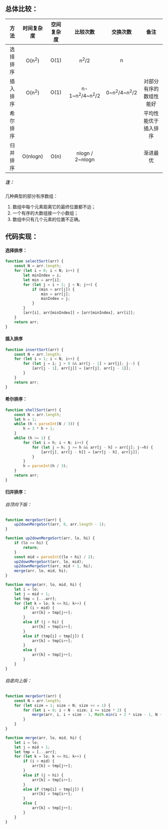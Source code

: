 ## 总体比较：

|   方法   |    时间复杂度    | 空间复杂度 |              比较次数               |             交换次数              |          备注          |
| :------: | :--------------: | :--------: | :---------------------------------: | :-------------------------------: | :--------------------: |
| 选择排序 | O(n<sup>2</sup>) |    O(1)    |           n<sup>2</sup>/2           |                 n                 |                        |
| 插入排序 | O(n<sup>2</sup>) |    O(1)    | n-1~n<sup>2</sup>/4~n<sup>2</sup>/2 | 0~n<sup>2</sup>/4~n<sup>2</sup>/2 | 对部分有序的数组性能好 |
| 希尔排序 |                  |            |                                     |                                   |  平均性能优于插入排序  |
| 归并排序 |     O(nlogn)     |    O(n)    |           nlogn / 2~nlogn           |                                   |        渐进最优        |

##### 注：

几种典型的部分有序数组：

1. 数组中每个元素距离它的最终位置都不远；
2. 一个有序的大数组接一个小数组；	
3. 数组中只有几个元素的位置不正确。

## 代码实现：

#### 	选择排序：

```javascript
function selectSort(arr) {
    const N = arr.length;
    for (let i = 0; i < N; i++) {
        let minIndex = i;
        let min = arr[i];
        for (let j = i + 1; j < N; j++) {
            if (min > arr[j]) {
                min = arr[j];
                minIndex = j;
            }
        }
        [arr[i], arr[minIndex]] = [arr[minIndex], arr[i]];
    }
    return arr;
}
```

#### 	插入排序

```javascript
function insertSort(arr) {
    const N = arr.length;
    for (let i = 1; i < N; i++) {
        for (let j = i; j > 0 && arr[j - 1] > arr[j]; j--) {
            [arr[j - 1], arr[j]] = [arr[j], arr[j - 1]];
        }
    }
    return arr;
}
```

#### 	希尔排序：

```javascript
function shellSort(arr) {
    const N = arr.length;
    let h = 1;
    while (h < parseInt(N / 3)) {
    	h = 3 * h + 1;
    }
    while (h >= 1) {
        for (let i = h; i < N; i++) {
            for (let j = h; j >= h && arr[j - h] > arr[j]; j-=h) {
                [arr[j], arr[j - h]] = [arr[j - h], arr[j]];
            }
        }
        h = parseInt(h / 3);
    }
    return arr;
}
```

#### 	归并排序：

###### 		自顶向下版：

```javascript
function mergeSort(arr) {
    up2downMergeSort(arr, 0, arr.length - 1);
}

function up2downMergeSort(arr, lo, hi) {
    if (lo >= hi) {
        return;
    }
    const mid = parseInt((lo + hi) / 2);
    up2downMergeSort(arr, lo, mid);
    up2downMergeSort(arr, mid + 1, hi);
    merge(arr, lo, mid, hi);
}

function merge(arr, lo, mid, hi) {
    let i = lo;
    let j = mid + 1;
    let tmp = [...arr];
    for (let k = lo; k <= hi; k++) {
        if (i > mid) {
            arr[k] = tmp[j++];
        }
        else if (j > hi) {
            arr[k] = tmp[i++];
        }
        else if (tmp[i] < tmp[j]) {
            arr[k] = tmp[i++];
        }
        else {
            arr[k] = tmp[j++];
        }
    }
}
```

###### 自底向上版：

```javascript
function mergeSort(arr) {
    const N = arr.length;
    for (let size = 1; size < N; size << = 1) {
        for (let i = 0; i < N - size; i += size * 2) {
            merge(arr, i, i + size - 1, Math.min(i + 2 * size - 1, N - 1));
        }
    }
}

function merge(arr, lo, mid, hi) {
    let i = lo;
    let j = mid + 1;
    let tmp = [...arr];
    for (let k = lo; k <= hi; k++) {
        if (i > mid) {
            arr[k] = tmp[j++];
        }
        else if (j > hi) {
            arr[k] = tmp[i++];
        }
        else if (tmp[i] < tmp[j]) {
            arr[k] = tmp[i++];
        }
        else {
            arr[k] = tmp[j++];
        }
    }
}
```

